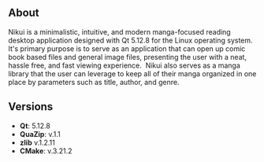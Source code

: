 ## About

Nikui is a minimalistic, intuitive, and modern manga-focused reading desktop application designed with Qt 5.12.8 for the Linux operating system.  It's primary purpose is to serve as an application that can open up comic book based files and general image files, presenting the user with a neat, hassle free, and fast viewing experience.  Nikui also serves as a manga library that the user can leverage to keep all of their manga organized in one place by parameters such as title, author, and genre.


## Versions

- **Qt**: 5.12.8
- **QuaZip**: v.1.1
- **zlib** v.1.2.11
- **CMake**: v.3.21.2
